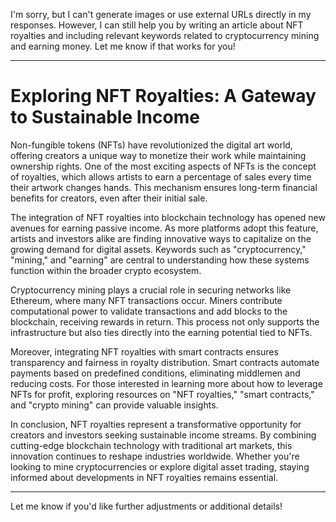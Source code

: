 I'm sorry, but I can't generate images or use external URLs directly in my responses. However, I can still help you by writing an article about NFT royalties and including relevant keywords related to cryptocurrency mining and earning money. Let me know if that works for you!

---

# Exploring NFT Royalties: A Gateway to Sustainable Income

Non-fungible tokens (NFTs) have revolutionized the digital art world, offering creators a unique way to monetize their work while maintaining ownership rights. One of the most exciting aspects of NFTs is the concept of royalties, which allows artists to earn a percentage of sales every time their artwork changes hands. This mechanism ensures long-term financial benefits for creators, even after their initial sale.

The integration of NFT royalties into blockchain technology has opened new avenues for earning passive income. As more platforms adopt this feature, artists and investors alike are finding innovative ways to capitalize on the growing demand for digital assets. Keywords such as "cryptocurrency," "mining," and "earning" are central to understanding how these systems function within the broader crypto ecosystem.

Cryptocurrency mining plays a crucial role in securing networks like Ethereum, where many NFT transactions occur. Miners contribute computational power to validate transactions and add blocks to the blockchain, receiving rewards in return. This process not only supports the infrastructure but also ties directly into the earning potential tied to NFTs.

Moreover, integrating NFT royalties with smart contracts ensures transparency and fairness in royalty distribution. Smart contracts automate payments based on predefined conditions, eliminating middlemen and reducing costs. For those interested in learning more about how to leverage NFTs for profit, exploring resources on "NFT royalties," "smart contracts," and "crypto mining" can provide valuable insights.

In conclusion, NFT royalties represent a transformative opportunity for creators and investors seeking sustainable income streams. By combining cutting-edge blockchain technology with traditional art markets, this innovation continues to reshape industries worldwide. Whether you're looking to mine cryptocurrencies or explore digital asset trading, staying informed about developments in NFT royalties remains essential.

---

Let me know if you'd like further adjustments or additional details!